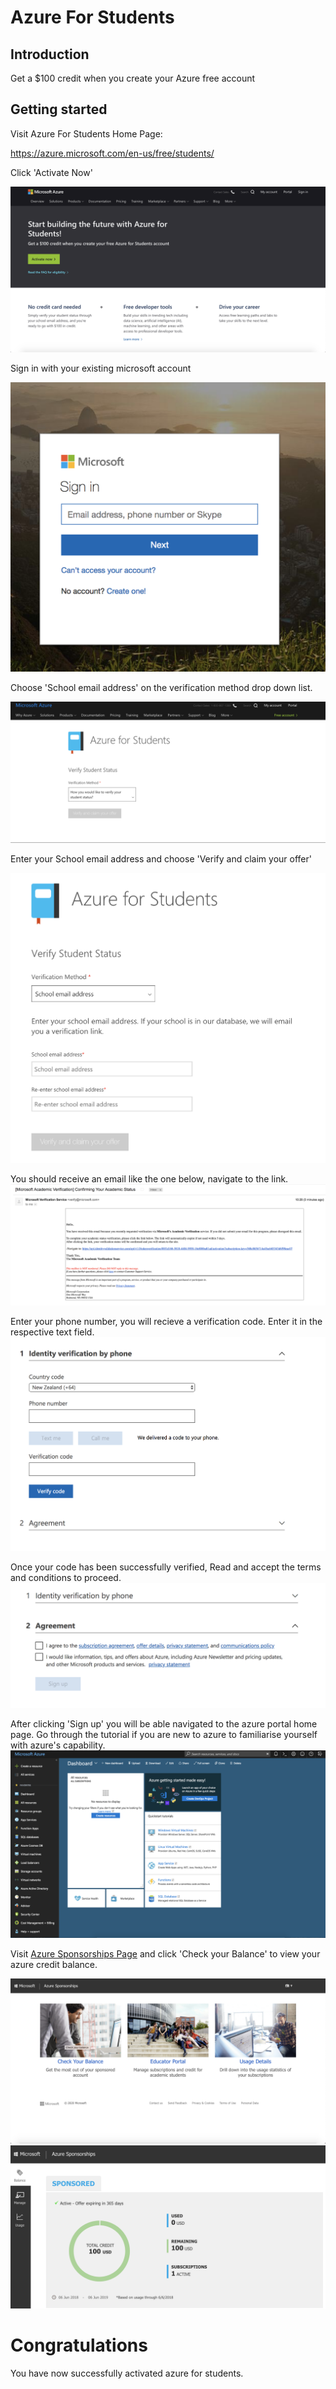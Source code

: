 # Azure For Students
## Introduction

Get a $100 credit when you create your Azure free account

## Getting started

Visit Azure For Students Home Page: 

https://azure.microsoft.com/en-us/free/students/

Click 'Activate Now'

![azure-home-page](img/azure-homepage.png)

Sign in with your existing microsoft account

![email-sign-in](img/email-sign-in.png)

Choose 'School email address' on the verification method drop down list.  

![verify-student-status](img/verification-options.png)

Enter your School email address and choose 'Verify and claim your offer'

![enter-and-verify](img/enter-and-verify.png)

You should receive an email like the one below, navigate to the link. 
![email-verification](img/email-verification.png)

Enter your phone number, you will recieve a verification code. Enter it in the respective text field. 
![phone-verification](img/phone-authentication.png)

Once your code has been successfully verified, Read and accept the terms and conditions to proceed. 
![terms-and-conditions-agreement](img/terms-and-conditions-agreement.png)
 
After clicking 'Sign up' you will be able navigated to the azure portal home page. Go through the tutorial if you are new to azure to familiarise yourself with azure's capability. 
![portal-home-page](img/portal-home-page.png)

Visit [Azure Sponsorships Page](http://www.microsoftazuresponsorships.com) and click 'Check your Balance' to view your azure credit balance. 

![azure-sponsorships-page](img/azure-sponsorships-page.png)
![your-credit](img/your-credit.png)

# Congratulations

You have now successfully activated azure for students. 


















